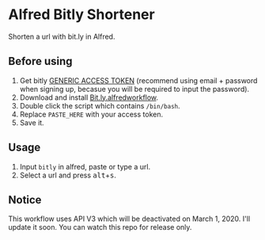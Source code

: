 # Alfred Bitly Shortener
Shorten a url with bit.ly in Alfred.

## Before using
1. Get bitly [GENERIC ACCESS TOKEN](https://bitly.com/a/sign_in?rd=%2Fa%2Foauth_apps) (recommend using email + password when signing up, becasue you will be required to input the password).
2. Download and install [Bit.ly.alfredworkflow](http://bit.ly/2Wml1a5).
3. Double click the script which contains `/bin/bash`.
4. Replace `PASTE_HERE` with your access token.
5. Save it.

## Usage
1. Input `bitly` in alfred, paste or type a url.
2. Select a url and press <kbd>alt</kbd>+<kbd>s</kbd>.

## Notice
This workflow uses API V3 which will be deactivated on March 1, 2020. I'll update it soon. You can watch this repo for release only.
